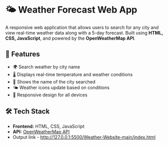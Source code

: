 # 🌤️ Weather Forecast Web App

A responsive web application that allows users to search for any city and view real-time weather data along with a 5-day forecast. Built using **HTML, CSS, JavaScript**, and powered by the **OpenWeatherMap API**.

## 🚀 Features
- 🌍 Search weather by city name
- 🌡️ Displays real-time temperature and weather conditions
- 📍 Shows the name of the city searched
- 🌤️ Weather icons update based on conditions
- 📱 Responsive design for all devices

## 🛠️ Tech Stack
- **Frontend:** HTML, CSS, JavaScript  
- **API:** [OpenWeatherMap API](https://openweathermap.org/api)
- Output link - http://127.0.0.1:5500/Weather-Website-main/index.html
